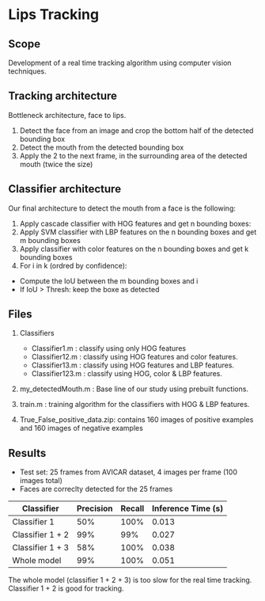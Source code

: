 # Lips Tracking
## Scope
Development of a real time tracking algorithm using computer vision techniques. 
## Tracking architecture
Bottleneck architecture, face to lips.
1. Detect the face from an image and crop the bottom half of the detected bounding box
2. Detect the mouth from the detected bounding box
3. Apply the 2 to the next frame, in the surrounding area of the detected mouth (twice the size)

## Classifier architecture
Our final architecture to detect the mouth from a face is the following:
1. Apply cascade classifier with HOG features and get n bounding boxes:
2. Apply SVM classifier with LBP features on the n bounding boxes and get m bounding boxes
3. Apply classifier with color features on the n bounding boxes and get k bounding boxes
4. For i in k (ordred by confidence):
  - Compute the IoU between the m bounding boxes and i
  - If IoU > Thresh: keep the boxe as detected

## Files

1. Classifiers
   - Classifier1.m : classify using only HOG features
   - Classifier12.m : classify using HOG features and color features.
   - Classifier13.m : classify using HOG features and LBP features.
   - Classifier123.m : classify using HOG, color & LBP features.
   
2. my_detectedMouth.m : Base line of our study using prebuilt functions.

3. train.m : training algorithm for the classifiers with HOG & LBP features.

4. True_False_positive_data.zip: contains 160 images of positive examples and 160 images of negative examples

## Results
- Test set: 25 frames from AVICAR dataset, 4 images per frame (100 images total)
- Faces are correclty detected for the 25 frames 

| Classifier    | Precision |Recall | Inference Time (s) |
| ------------- | -------------- | -------------- | -------------- |
| Classifier 1  |  50%  | 100%	 |    0.013  |
| Classifier 1 + 2  | 99% | 99%	 |    0.027  | 
| Classifier 1 + 3  |58% | 100%  |	  0.038  |
| Whole model	      | 99% | 100% |    0.051  |

The whole model (classifier 1 + 2 + 3) is too slow for the real time tracking. 
Classifier 1 + 2 is good for tracking. 
